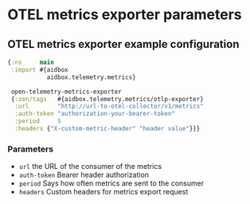 # OTEL metrics exporter parameters

## OTEL metrics exporter example configuration

```clojure
{:ns     main
 :import #{aidbox
           aidbox.telemetry.metrics}

 open-telemetry-metrics-exporter
 {:zen/tags   #{aidbox.telemetry.metrics/otlp-exporter}
  :url        "http://url-to-otel-collector/v1/metrics"
  :auth-token "authorization-your-bearer-token"
  :period     5
  :headers {"X-custom-metric-header" "header value"}}}
```

### Parameters

* `url` the URL of the consumer of the metrics
* `auth-token` Bearer header authorization
* `period` Says how often metrics are sent to the consumer
* `headers` Custom headers for metrics export request
